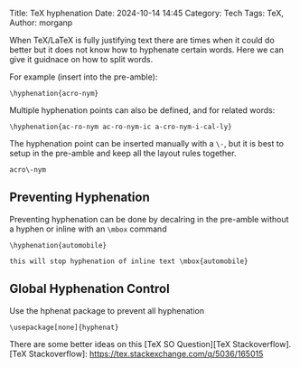 Title: TeX hyphenation
Date: 2024-10-14 14:45 
Category: Tech 
Tags: TeX,
Author: morganp

When TeX/LaTeX is fully justifying text there are times when it could do better but it does not know how to hyphenate certain words. Here we can give it guidnace on how to split words.

For example (insert into the pre-amble):

    \hyphenation{acro-nym}

Multiple hyphenation points can also be defined, and for related words:

    \hyphenation{ac-ro-nym ac-ro-nym-ic a-cro-nym-i-cal-ly}
 
The hyphenation point can be inserted manually with a `\-`, but it is best to setup in the pre-amble and keep all the layout rules together.

    acro\-nym

Preventing Hyphenation
--

Preventing hyphenation can be done by decalring in the pre-amble without a hyphen or inline with an `\mbox` command

    \hyphenation{automobile}

    this will stop hyphenation of inline text \mbox{automobile}

Global Hyphenation Control
--

Use the hphenat package to prevent all hyphenation

    \usepackage[none]{hyphenat}

There are some better ideas on this [TeX SO Question][TeX Stackoverflow].
[TeX Stackoverflow]: https://tex.stackexchange.com/q/5036/165015

